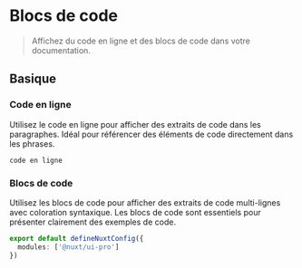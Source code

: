 # Blocs de code

> Affichez du code en ligne et des blocs de code dans votre documentation.

## Basique

### Code en ligne

Utilisez le code en ligne pour afficher des extraits de code dans les paragraphes. Idéal pour référencer des éléments de code directement dans les phrases.

<code-preview className="[&>div]:*:my-0">

`code en ligne`<template v-slot:code="">

```mdc
`code en ligne`
```

</template>
</code-preview>

### Blocs de code

Utilisez les blocs de code pour afficher des extraits de code multi-lignes avec coloration syntaxique. Les blocs de code sont essentiels pour présenter clairement des exemples de code.

<code-preview className="[&>div]:*:my-0,[&>div]:*:w-full">

```ts
export default defineNuxtConfig({
  modules: ['@nuxt/ui-pro']
})
```

<template v-slot:code="">

```mdc
```ts
export default defineNuxtConfig({
  modules: ['@nuxt/ui-pro']
})
```
```

</template>
</code-preview>

Lorsque vous écrivez un bloc de code, vous pouvez spécifier un nom de fichier qui sera affiché au-dessus du bloc. Une icône sera automatiquement affichée selon l'extension ou le nom.
Les noms de fichiers aident les utilisateurs à comprendre l'emplacement et le but du code dans un projet.

<code-preview className="[&>div]:*:my-0,[&>div]:*:w-full">

```ts [nuxt.config.ts]
export default defineNuxtConfig({
  modules: ['@nuxt/ui-pro']
})
```

<template v-slot:code="">

```mdc
```ts [nuxt.config.ts]
export default defineNuxtConfig({
  modules: ['@nuxt/ui-pro']
})
```
```

</template>
</code-preview>

Chaque bloc de code possède un bouton de copie intégré qui permet de copier le code dans le presse-papiers.

<tip to="https://ui.nuxt.com/getting-started/icons/nuxt#theme">

Les icônes sont déjà définies par défaut, mais vous pouvez les personnaliser dans votre `app.config.ts` :

```ts [app.config.ts]
export default defineAppConfig({
  uiPro: {
    prose: {
      codeIcon: {
        terminal: 'i-ph-terminal-window-duotone'
      }
    }
  }
})
```

</tip>

## Avancé

### CodeGroup

Groupez des blocs de code dans des onglets avec `code-group`. `code-group` est parfait pour montrer des exemples de code dans plusieurs langages ou gestionnaires de paquets.

<code-preview className="[&>div]:*:my-0,[&>div]:*:w-full">
<code-group className="w-full">

```bash [pnpm]
pnpm add @nuxt/ui-pro@next
```

```bash [yarn]
yarn add @nuxt/ui-pro@next
```

```bash [npm]
npm install @nuxt/ui-pro@next
```

```bash [bun]
bun add @nuxt/ui-pro@next
```

</code-group>

<template v-slot:code="">

```mdc
:::code-group

```bash [pnpm]
pnpm add @nuxt/ui-pro@next
```

```bash [yarn]
yarn add @nuxt/ui-pro@next
```

```bash [npm]
npm install @nuxt/ui-pro@next
```

```bash [bun]
bun add @nuxt/ui-pro@next
```

::
```

</template>
</code-preview>

### CodeTree

Affichez des blocs de code dans une vue arborescente avec `code-tree`. `code-tree` est excellent pour présenter des structures de projet et des relations de fichiers.

<code-preview className="[&>div]:*:my-0,[&>div]:*:w-full">
<code-tree default-value="app/app.config.ts">

```ts [nuxt.config.ts]
export default defineNuxtConfig({
  modules: ['@nuxt/ui-pro'],

  future: {
    compatibilityVersion: 4
  },

  css: ['~/assets/css/main.css']
})
```

```css [app/assets/css/main.css]
@import "tailwindcss";
@import "@nuxt/ui-pro";
```

```ts [app/app.config.ts]
export default defineAppConfig({
  ui: {
    colors: {
      primary: 'sky',
      colors: 'slate'
    }
  }
})
```

```vue [app/app.vue]
<template>
  <UApp>
    <NuxtPage />
  </UApp>
</template>
```

```json [package.json]
{
  "name": "nuxt-app",
  "private": true,
  "type": "module",
  "scripts": {
    "build": "nuxt build",
    "dev": "nuxt dev",
    "generate": "nuxt generate",
    "preview": "nuxt preview",
    "postinstall": "nuxt prepare",
    "lint": "eslint .",
    "lint:fix": "eslint --fix ."
  },
  "dependencies": {
    "@iconify-json/lucide": "^1.2.18",
    "@nuxt/ui-pro": "3.0.0-alpha.10",
    "nuxt": "^3.15.1"
  },
  "devDependencies": {
    "eslint": "9.20.1",
    "typescript": "^5.7.2",
    "vue-tsc": "^2.2.0"
  }
}
```

```json [tsconfig.json]
{
  "extends": "./.nuxt/tsconfig.json"
}
```

```md [README.md]
# Nuxt 4 Minimal Starter

Consultez la [documentation Nuxt 4](https://nuxt.com/docs/getting-started/introduction) pour en savoir plus.

## Installation

Assurez-vous d'installer les dépendances :

```bash
# npm
npm install

# pnpm
pnpm install

# yarn
yarn install

# bun
bun install
```

## Serveur de développement

Démarrez le serveur de développement sur `http://localhost:3000` :

```bash
# npm
npm run dev

# pnpm
pnpm run dev

# yarn
yarn dev

# bun
bun run dev
```

## Production

Construisez l'application pour la production :

```bash
# npm
npm run build

# pnpm
pnpm run build

# yarn
yarn build

# bun
bun run build
```

Prévisualisez localement la build de production :

```bash
# npm
npm run preview

# pnpm
pnpm run preview

# yarn
yarn preview

# bun
bun run preview
```

Consultez la [documentation de déploiement](https://nuxt.com/docs/getting-started/deployment) pour plus d'informations.
```
```

</code-tree>
</code-preview>

### `CodePreview`

Utilisez `code-preview` pour afficher le résultat du code à côté du code. `code-preview` est idéal pour les exemples interactifs et la démonstration de résultats de code.
Écrivez le code à prévisualiser dans le slot `default` et le code réel dans le slot `code`.

<code-preview className="[&>div]:*:my-0,[&>div]:*:w-full" label="Aperçu">
<code-preview className="[&>div]:*:my-0">

`code en ligne`<template v-slot:code="">

```mdc
`code en ligne`
```

</template>
</code-preview>

<template v-slot:code="">

```mdc
::code-preview
`code en ligne`

#code
```mdc
`code en ligne`
```
::
```

</template>
</code-preview>

### `CodeCollapse`

Utilisez `code-collapse` pour les longs blocs de code afin de garder les pages propres. `code-collapse` permet aux utilisateurs de déplier les blocs de code uniquement si besoin, améliorant ainsi la lisibilité.

<code-preview className="[&>div]:*:my-0,[&>div]:*:w-full">
<code-collapse className="[&>div]:my-0">

```css [main.css]
@import "tailwindcss";
@import "@nuxt/ui-pro";

@theme {
  --font-sans: 'Public Sans', sans-serif;

  --breakpoint-3xl: 1920px;

  --color-green-50: #EFFDF5;
  --color-green-100: #D9FBE8;
  --color-green-200: #B3F5D1;
  --color-green-300: #75EDAE;
  --color-green-400: #00DC82;
  --color-green-500: #00C16A;
  --color-green-600: #00A155;
  --color-green-700: #007F45;
  --color-green-800: #016538;
  --color-green-900: #0A5331;
  --color-green-950: #052E16;
}
```

</code-collapse>

<template v-slot:code="">

```mdc
::code-collapse

```css [main.css]
@import "tailwindcss";
@import "@nuxt/ui-pro";

@theme {
  --font-sans: 'Public Sans', sans-serif;

  --breakpoint-3xl: 1920px;

  --color-green-50: #EFFDF5;
  --color-green-100: #D9FBE8;
  --color-green-200: #B3F5D1;
  --color-green-300: #75EDAE;
  --color-green-400: #00DC82;
  --color-green-500: #00C16A;
  --color-green-600: #00A155;
  --color-green-700: #007F45;
  --color-green-800: #016538;
  --color-green-900: #0A5331;
  --color-green-950: #052E16;
}
```

::
```

</template>
</code-preview>
